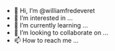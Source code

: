 - 👋 Hi, I’m @williamfredeveret
- 👀 I’m interested in ...
- 🌱 I’m currently learning ...
- 💞️ I’m looking to collaborate on ...
- 📫 How to reach me ...

<!---
williamfredeveret/williamfredeveret is a ✨ special ✨ repository because its `READMdoydE.md` (this file) appears on your GitHub profile.
You can click the Preview link to take a look at your changes.
--->
